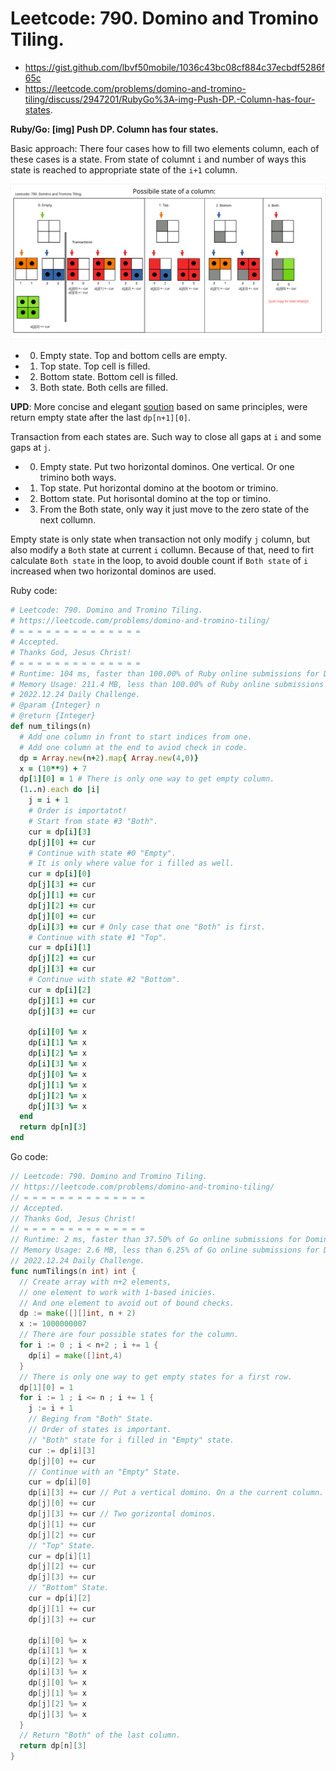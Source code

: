 # Leetcode: 790. Domino and Tromino Tiling.

- https://gist.github.com/lbvf50mobile/1036c43bc08cf884c37ecbdf5286f65c
- https://leetcode.com/problems/domino-and-tromino-tiling/discuss/2947201/RubyGo%3A-img-Push-DP.-Column-has-four-states.

**Ruby/Go: [img] Push DP. Column has four states.**

Basic approach: There four cases how to fill two elements column, each of these cases is a state.
From state of columnt `i` and number of ways this state is reached to appropriate state of the `i+1` column.

![Possible states and transactions.](lc790.png)

- 0. Empty state. Top and bottom cells are empty.
- 1. Top state. Top cell is filled.
- 2. Bottom state. Bottom cell is filled.
- 3. Both state. Both cells are filled.

**UPD**: More concise and elegant [soution](https://leetcode.com/problems/domino-and-tromino-tiling/discuss/1622119/Ruby%3A-Push-DP-ways-to-fill-a-column) based on same principles, were return empty state after the last `dp[n+1][0]`.

Transaction from each states are. Such way to close all gaps at `i` and some gaps at `j`.

- 0. Empty state. Put two horizontal dominos. One vertical. Or one trimino both ways.
- 1. Top state. Put horizontal domino at the bootom or trimino. 
- 2. Bottom state. Put horisontal domino at the top or timino.
- 3. From the Both state, only way it just move to the zero state of the next collumn.

Empty state is only state when transaction not only modify `j` column, but also modify a `Both` state at current `i` collumn. 
Because of that, need to firt calculate `Both state` in the loop, to avoid double count if `Both state` of `i` increased when two horizontal dominos are used.

Ruby code:
```Ruby
# Leetcode: 790. Domino and Tromino Tiling.
# https://leetcode.com/problems/domino-and-tromino-tiling/
# = = = = = = = = = = = = = =
# Accepted.
# Thanks God, Jesus Christ!
# = = = = = = = = = = = = = =
# Runtime: 104 ms, faster than 100.00% of Ruby online submissions for Domino and Tromino Tiling.
# Memory Usage: 211.4 MB, less than 100.00% of Ruby online submissions for Domino and Tromino Tiling.
# 2022.12.24 Daily Challenge.
# @param {Integer} n
# @return {Integer}
def num_tilings(n)
  # Add one column in front to start indices from one.
  # Add one column at the end to aviod check in code.
  dp = Array.new(n+2).map{ Array.new(4,0)}
  x = (10**9) + 7
  dp[1][0] = 1 # There is only one way to get empty column.
  (1..n).each do |i|
    j = i + 1
    # Order is importatnt!
    # Start from state #3 "Both".
    cur = dp[i][3]
    dp[j][0] += cur
    # Continue with state #0 "Empty".
    # It is only where value for i filled as well.
    cur = dp[i][0]
    dp[j][3] += cur
    dp[j][1] += cur
    dp[j][2] += cur
    dp[j][0] += cur
    dp[i][3] += cur # Only case that one "Both" is first.
    # Continue with state #1 "Top".
    cur = dp[i][1]
    dp[j][2] += cur 
    dp[j][3] += cur
    # Continue with state #2 "Bottom".
    cur = dp[i][2]
    dp[j][1] += cur
    dp[j][3] += cur
    
    dp[i][0] %= x
    dp[i][1] %= x
    dp[i][2] %= x
    dp[i][3] %= x
    dp[j][0] %= x
    dp[j][1] %= x
    dp[j][2] %= x
    dp[j][3] %= x
  end
  return dp[n][3]
end
```
Go code:
```Go
// Leetcode: 790. Domino and Tromino Tiling.
// https://leetcode.com/problems/domino-and-tromino-tiling/
// = = = = = = = = = = = = = =
// Accepted.
// Thanks God, Jesus Christ!
// = = = = = = = = = = = = = =
// Runtime: 2 ms, faster than 37.50% of Go online submissions for Domino and Tromino Tiling.
// Memory Usage: 2.6 MB, less than 6.25% of Go online submissions for Domino and Tromino Tiling.
// 2022.12.24 Daily Challenge.
func numTilings(n int) int {
  // Create array with n+2 elements,
  // one element to work with 1-based inicies.
  // And one element to avoid out of bound checks.
  dp := make([][]int, n + 2)
  x := 1000000007
  // There are four possible states for the column.
  for i := 0 ; i < n+2 ; i += 1 {
    dp[i] = make([]int,4) 
  }
  // There is only one way to get empty states for a first row.
  dp[1][0] = 1
  for i := 1 ; i <= n ; i += 1 {
    j := i + 1
    // Beging from "Both" State.
    // Order of states is important.
    // "Both" state for i filled in "Empty" state.
    cur := dp[i][3]
    dp[j][0] += cur
    // Continue with an "Empty" State.
    cur = dp[i][0]
    dp[i][3] += cur // Put a vertical domino. On a the current column.
    dp[j][0] += cur
    dp[j][3] += cur // Two gorizontal dominos.
    dp[j][1] += cur
    dp[j][2] += cur
    // "Top" State.
    cur = dp[i][1]
    dp[j][2] += cur
    dp[j][3] += cur
    // "Bottom" State.
    cur = dp[i][2]
    dp[j][1] += cur
    dp[j][3] += cur

    dp[i][0] %= x
    dp[i][1] %= x
    dp[i][2] %= x
    dp[i][3] %= x
    dp[j][0] %= x
    dp[j][1] %= x
    dp[j][2] %= x
    dp[j][3] %= x
  }
  // Return "Both" of the last column.
  return dp[n][3]
}
```
